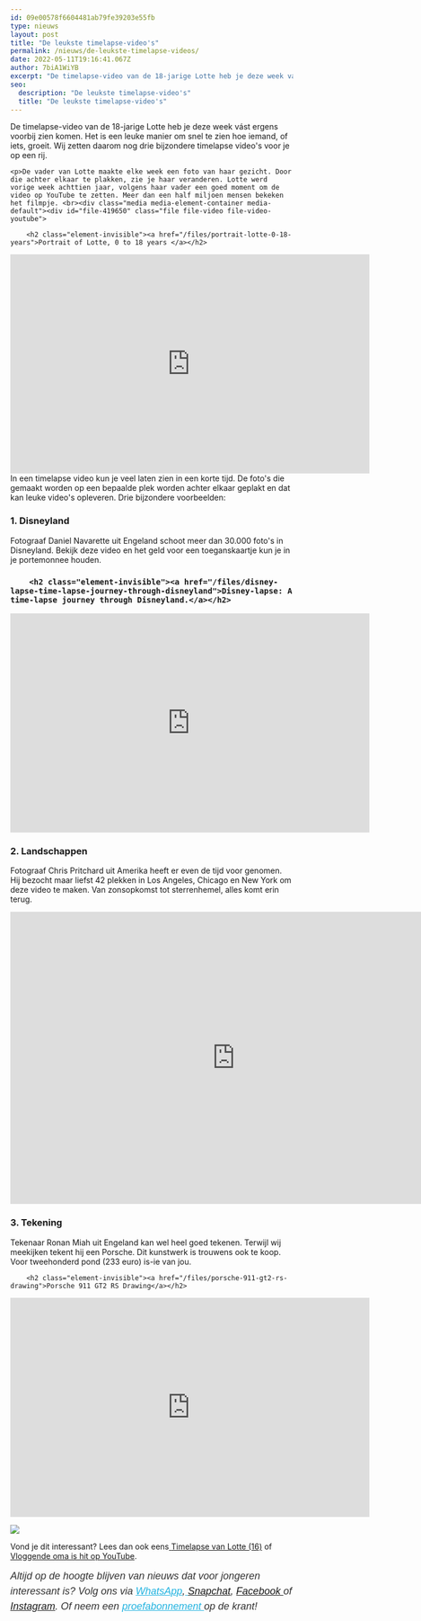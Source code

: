 ```yaml
---
id: 09e00578f6604481ab79fe39203e55fb
type: nieuws
layout: post
title: "De leukste timelapse-video's"
permalink: /nieuws/de-leukste-timelapse-videos/
date: 2022-05-11T19:16:41.067Z
author: 7biA1WiYB
excerpt: "De timelapse-video van de 18-jarige Lotte heb je deze week vást ergens voorbij zien komen. Het is een leuke manier om snel te zien hoe iemand, of iets, groeit. Wij zetten daarom nog drie bijzondere timelapse video's voor je op een rij.   "
seo:
  description: "De leukste timelapse-video's"
  title: "De leukste timelapse-video's"
---
```

De timelapse-video van de 18-jarige Lotte heb je deze week vást ergens voorbij zien komen. Het is een leuke manier om snel te zien hoe iemand, of iets, groeit. Wij zetten daarom nog drie bijzondere timelapse video's voor je op een rij.   

    <p>De vader van Lotte maakte elke week een foto van haar gezicht. Door die achter elkaar te plakken, zie je haar veranderen. Lotte werd vorige week achttien jaar, volgens haar vader een goed moment om de video op YouTube te zetten. Meer dan een half miljoen mensen bekeken het filmpje. <br><div class="media media-element-container media-default"><div id="file-419650" class="file file-video file-video-youtube">

        <h2 class="element-invisible"><a href="/files/portrait-lotte-0-18-years">Portrait of Lotte, 0 to 18 years </a></h2>
    
  
  <div class="content">
    <div class="media-youtube-video file media-element file-default media-youtube-1">
  <iframe class="media-youtube-player" width="640" height="390" title="Portrait of Lotte, 0 to 18 years" src="https://www.youtube.com/embed/nPxdhnT4Ec8?wmode=opaque&controls=" name="Portrait of Lotte, 0 to 18 years" frameborder="0" allowfullscreen="">Video van Portrait of Lotte, 0 to 18 years</iframe>
</div>
  </div>

  
</div>
</div> In een timelapse video kun je veel laten zien in een korte tijd. De foto's die gemaakt worden op een bepaalde plek worden achter elkaar geplakt en dat kan leuke video's opleveren. Drie bijzondere voorbeelden:
<h3>1. Disneyland</h3>
<p>Fotograaf Daniel Navarette uit Engeland schoot meer dan 30.000 foto's in Disneyland. Bekijk deze video en het geld voor een toeganskaartje kun je in je portemonnee houden.</p>
<h3><div class="media media-element-container media-default"><div id="file-419651" class="file file-video file-video-youtube">

        <h2 class="element-invisible"><a href="/files/disney-lapse-time-lapse-journey-through-disneyland">Disney-lapse: A time-lapse journey through Disneyland.</a></h2>
    
  
  <div class="content">
    <div class="media-youtube-video file media-element file-default media-youtube-2">
  <iframe class="media-youtube-player" width="640" height="390" title="Disney-lapse: A time-lapse journey through Disneyland." src="https://www.youtube.com/embed/il4YOihUI-0?wmode=opaque&controls=" name="Disney-lapse: A time-lapse journey through Disneyland." frameborder="0" allowfullscreen="">Video van Disney-lapse: A time-lapse journey through Disneyland.</iframe>
</div>
  </div>

  
</div>
</div></h3>
<h3>2. Landschappen</h3>
<p>Fotograaf Chris Pritchard uit Amerika heeft er even de tijd voor genomen. Hij bezocht maar liefst 42 plekken in Los Angeles, Chicago en New York om deze video te maken. Van zonsopkomst tot sterrenhemel, alles komt erin terug.</p>
<iframe align="middle" allowfullscreen=" " frameborder="0" height="520" mozallowfullscreen="" scrolling="no" src="https://player.vimeo.com/video/155404383?title=0&amp;byline=0&amp;portrait=0" webkitallowfullscreen="" width="800"></iframe>
<h3>3. Tekening</h3>
<p>Tekenaar Ronan Miah uit Engeland kan wel heel goed tekenen. Terwijl wij meekijken tekent hij een Porsche. Dit kunstwerk is trouwens ook te koop. Voor tweehonderd pond (233 euro) is-ie van jou.</p>
<p><div class="media media-element-container media-default"><div id="file-419654" class="file file-video file-video-youtube">

        <h2 class="element-invisible"><a href="/files/porsche-911-gt2-rs-drawing">Porsche 911 GT2 RS Drawing</a></h2>
    
  
  <div class="content">
    <div class="media-youtube-video file media-element file-default media-youtube-3">
  <iframe class="media-youtube-player" width="640" height="390" title="Porsche 911 GT2 RS Drawing" src="https://www.youtube.com/embed/uIqQ1p1JpwE?wmode=opaque&controls=" name="Porsche 911 GT2 RS Drawing" frameborder="0" allowfullscreen="">Video van Porsche 911 GT2 RS Drawing</iframe>
</div>
  </div>

  
</div>
</div>
<div class="kader">
<p><img class="kaderafbeelding" src="https://7dagen.netlify.app/sites/default/files/ff.png"></p>
<p>Vond je dit interessant? Lees dan ook eens<a href="https://7dagen.netlify.app/lifestyle/fenna-17-van-hoefwijzer-over-het-succes-van-paardentubers" target="_blank"> </a><a href="https://7dagen.netlify.app/lifestyle-video/timelapse-van-lotte-16">Timelapse van Lotte (16)</a> of <a href="https://7dagen.netlify.app/video/vloggende-oma-90-hit-op-youtube-ik-wil-nog-vliegen">Vloggende oma is hit op YouTube</a>.</p>
<p><em style="box-sizing: inherit; color: rgb(51, 51, 51); font-family: &quot;PT Sans&quot;, sans-serif; font-size: 18px; line-height: 27px;">Altijd op de hoogte blijven van nieuws dat voor jongeren interessant is? Volg ons via </em><em style="box-sizing: inherit; color: rgb(34, 179, 224); transition: color 0.3s ease; font-family: &quot;PT Sans&quot;, sans-serif; font-size: 18px; line-height: 27px;"><a href="https://7dagen.netlify.app/whatsapp" style="box-sizing: inherit; color: rgb(34, 179, 224); transition: color 0.3s ease; font-family: &quot;PT Sans&quot;, sans-serif; font-size: 18px; line-height: 27px;">WhatsApp</a></em><em style="box-sizing: inherit; color: rgb(51, 51, 51); font-family: &quot;PT Sans&quot;, sans-serif; font-size: 18px; line-height: 27px;">,</em><em style="box-sizing: inherit; color: rgb(34, 179, 224); transition: color 0.3s ease; font-family: &quot;PT Sans&quot;, sans-serif; font-size: 18px; line-height: 27px;"><a href="https://7dagen.netlify.app/whatsapp" style="box-sizing: inherit; color: rgb(34, 179, 224); transition: color 0.3s ease; font-family: &quot;PT Sans&quot;, sans-serif; font-size: 18px; line-height: 27px;"> </a></em><em style="box-sizing: inherit; color: rgb(51, 51, 51); font-family: &quot;PT Sans&quot;, sans-serif; font-size: 18px; line-height: 27px;"><a href="https://www.snapchat.com/add/sevendaysnl">Snapchat</a>, <a href="https://www.facebook.com/7Daysnl?ref=bookmarks">Facebook </a>of <a href="https://instagram.com/7DAysnl/">Instagram</a>. Of </em><em style="box-sizing: inherit; color: rgb(51, 51, 51); font-family: &quot;PT Sans&quot;, sans-serif; font-size: 18px; line-height: 27px;">neem een </em><a href="https://abonneren.sevendays.nl/abonneren/abonnementen/ae/artikel" style="box-sizing: inherit; color: rgb(34, 179, 224); transition: color 0.3s ease; font-family: &quot;PT Sans&quot;, sans-serif; font-size: 18px; line-height: 27px;"><em style="box-sizing: inherit;">proefabonnement </em></a><em style="box-sizing: inherit; color: rgb(51, 51, 51); font-family: &quot;PT Sans&quot;, sans-serif; font-size: 18px; line-height: 27px;">op de krant!</em></p>
</div>
  
